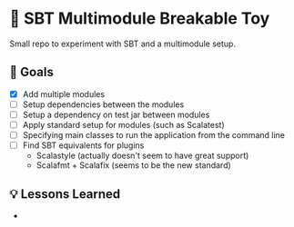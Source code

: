 # 🧸 SBT Multimodule Breakable Toy

Small repo to experiment with SBT and a multimodule setup.

## 🎯 Goals

- [x] Add multiple modules
- [ ] Setup dependencies between the modules
- [ ] Setup a dependency on test jar between modules
- [ ] Apply standard setup for modules (such as Scalatest)
- [ ] Specifying main classes to run the application from the command line
- [ ] Find SBT equivalents for plugins
  - Scalastyle (actually doesn't seem to have great support)
  - Scalafmt + Scalafix (seems to be the new standard)

## 💡 Lessons Learned

-

